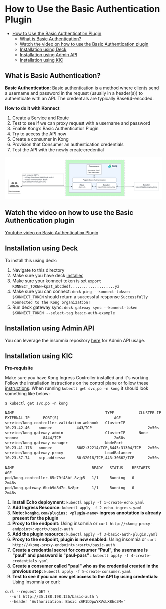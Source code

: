# How to Use the Basic Authentication Plugin

- [How to Use the Basic Authentication Plugin](#how-to-use-the-basic-authentication-plugin)
  - [What is Basic Authentication?](#what-is-basic-authentication)
  - [Watch the video on how to use the Basic Authentication plugin](#watch-the-video-on-how-to-use-the-basic-authentication-plugin)
  - [Installation using Deck](#installation-using-deck)
  - [Installation using Admin API](#installation-using-admin-api)
  - [Installation using KIC](#installation-using-kic)

## What is Basic Authentication?

**Basic Authentication:** Basic authentication is a method where clients send a username and password in the request (usually in a header(s)) to authenticate with an API. The credentials are typically Base64-encoded.

**How to do it with Konnect**

1. Create a Service and Route
2. Test to see if we can proxy request with a username and password
3. Enable Kong’s Basic Authentication Plugin
4. Try to access the API now
5. Create a consumer in Kong
6. Provision that Consumer an authentication credentials
7. Test the API with the newly create credential

![Basic Auth](../../images/Basic-Auth.png)

## Watch the video on how to use the Basic Authentication plugin

[Youtube video on Basic Authentication Plugin](https://youtu.be/uIKCIWMPLAI?si=t0R_B4pXfhOd4PEj)

## Installation using Deck

To install this using deck:

1. Navigate to this directory
2. Make sure you have deck [installed](https://docs.konghq.com/deck/latest/installation/)
3. Make sure your konnect token is set `export KONNECT_TOKEN=kpat_abcdedf....................yz`
4. Make sure you can connect: `deck ping --konnect-toksen $KONNECT_TOKEN` should return a successful response `Successfully Konnected to the Kong organization!`
5. Run deck gateway sync: `deck gateway sync --konnect-token $KONNECT_TOKEN --select-tag basic-auth-example`

## Installation using Admin API

You can leverage the insomnia repository [here](https://github.com/irishtek-solutions/kong-konnect-inso) for Admin API usage.

## Installation using KIC

**Pre-requisite**

Make sure you have Kong Ingress Controller installed and it's working. Follow the installation instructions on the control plane or follow these [instructions](../../install/kic-install/). When running  `kubectl get svc,po -n kong` it should look something like below:

```
$ kubectl get svc,po -n kong

NAME                                         TYPE           CLUSTER-IP     EXTERNAL-IP      PORT(S)                         AGE
service/kong-controller-validation-webhook   ClusterIP      10.23.42.46    <none>           443/TCP                         2m50s
service/kong-gateway-admin                   ClusterIP      None           <none>           8444/TCP                        2m50s
service/kong-gateway-manager                 NodePort       10.23.41.176   <none>           8002:32214/TCP,8445:31304/TCP   2m50s
service/kong-gateway-proxy                   LoadBalancer   10.23.37.74    <ip-address>     80:32018/TCP,443:30662/TCP      2m50s

NAME                                   READY   STATUS    RESTARTS   AGE
pod/kong-controller-65c79f48bf-8vjp5   1/1     Running   0          2m48s
pod/kong-gateway-6bcb9d8d7c-6z8pr      1/1     Running   0          2m48s
```

1. **Install Echo deployment:** `kubectl apply -f 1-create-echo.yaml`
2. **Add Ingress Resource:** `kubectl apply -f 2-echo-ingress.yaml` 
3. **Note: `konghq.com/plugins: <plugin-name>` ingress annotation is already present for the plugin**
4. **Proxy to the endpoint:** Using insomnia or `curl http://<kong-proxy-endpoint>:<port>/basic-auth`
5. **Add the plugin resource:** `kubectl apply -f 3-basic-auth-plugin.yaml`
6. **Proxy to the endpoint, plugin is now enabled:** Using insomnia or `curl http://<kong-proxy-endpoint>:<port>/basic-auth`
7. **Create a credential secret for consumer "Paul", the username is "paul" and password is "paul-pass" :** `kubectl apply -f 4-create-credentials.yaml`
8. **Create a consumer called "paul" who as the credential created in the previous step:** `kubectl apply -f 5-create-consumer.yaml `
9. **Test to see if you can now get access to the API by using credentials:** Using insomnia or curl:

```
curl --request GET \
  --url http://35.188.198.126/basic-auth \
  --header 'Authorization: Basic cGF1bDpwYXVsLXBhc3M='
```